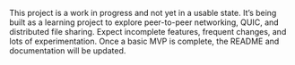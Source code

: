 This project is a work in progress and not yet in a usable state.
It’s being built as a learning project to explore peer-to-peer networking, QUIC, and distributed file sharing.
Expect incomplete features, frequent changes, and lots of experimentation.
Once a basic MVP is complete, the README and documentation will be updated.
